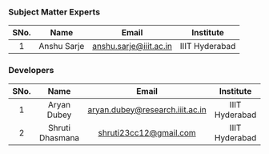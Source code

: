 ### Subject Matter Experts
| SNo. | Name | Email | Institute |
| :---: | :---: | :---: | :---: |
| 1 | Anshu Sarje | anshu.sarje@iiit.ac.in | IIIT Hyderabad | 

### Developers
| SNo. | Name | Email | Institute |
| :---: | :---: | :---: | :---: | 
| 1 | Aryan Dubey | aryan.dubey@research.iiit.ac.in | IIIT Hyderabad |
| 2| Shruti Dhasmana | shruti23cc12@gmail.com | IIIT Hyderabad |
